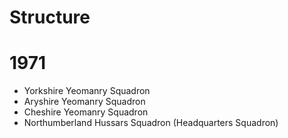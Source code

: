 # Structure

# 1971

* Yorkshire Yeomanry Squadron
* Aryshire Yeomanry Squadron
* Cheshire Yeomanry Squadron
* Northumberland Hussars Squadron (Headquarters Squadron)
